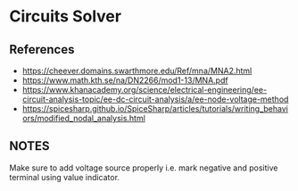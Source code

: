 # Circuits Solver

## References

- <https://cheever.domains.swarthmore.edu/Ref/mna/MNA2.html>
- <https://www.math.kth.se/na/DN2266/mod1-13/MNA.pdf>
- <https://www.khanacademy.org/science/electrical-engineering/ee-circuit-analysis-topic/ee-dc-circuit-analysis/a/ee-node-voltage-method>
- <https://spicesharp.github.io/SpiceSharp/articles/tutorials/writing_behaviors/modified_nodal_analysis.html>

## NOTES

Make sure to add voltage source properly i.e. mark negative and positive terminal using value indicator.